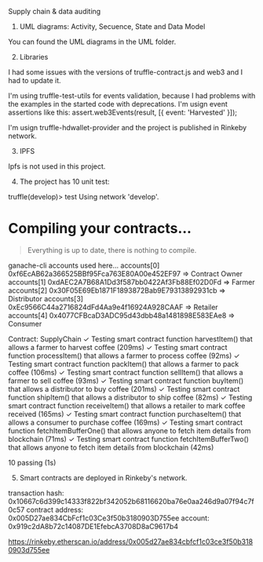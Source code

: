 Supply chain & data auditing

1. UML diagrams: Activity, Secuence, State and  Data Model

You can found the UML diagrams in the UML folder.


2. Libraries

I had some issues with the versions of truffle-contract.js and web3 and I had to update it.

I'm using truffle-test-utils for events validation, because I had problems with the examples in the started code with deprecations. I'm usign event assertions like this:
assert.web3Events(result, [{ event: 'Harvested' }]);

I'm usign truffle-hdwallet-provider and the project is published in Rinkeby network.


3. IPFS

Ipfs is not used in this project.

4. The project has 10 unit test:

truffle(develop)> test
Using network 'develop'.


Compiling your contracts...
===========================
> Everything is up to date, there is nothing to compile.

ganache-cli accounts used here...
accounts[0]  0xf6EcAB62a366525BBf95Fca763E80A00e452EF97 => Contract Owner
accounts[1]  0xdAEC2A7B68A1Dd3f587bb0422Af3Fb88Ef02D0Fd => Farmer
accounts[2]  0x30F05E69Eb1871F1893872Bab9E79313892931cb => Distributor
accounts[3]  0xEc9566C44a2716824dFd4Aa9e4f16924A928CAAF => Retailer
accounts[4]  0x4077CFBcaD3ADC95d43dbb48a1481898E583EAe8 => Consumer


  Contract: SupplyChain
    ✓ Testing smart contract function harvestItem() that allows a farmer to harvest coffee (209ms)
    ✓ Testing smart contract function processItem() that allows a farmer to process coffee (92ms)
    ✓ Testing smart contract function packItem() that allows a farmer to pack coffee (106ms)
    ✓ Testing smart contract function sellItem() that allows a farmer to sell coffee (93ms)
    ✓ Testing smart contract function buyItem() that allows a distributor to buy coffee (201ms)
    ✓ Testing smart contract function shipItem() that allows a distributor to ship coffee (82ms)
    ✓ Testing smart contract function receiveItem() that allows a retailer to mark coffee received (165ms)
    ✓ Testing smart contract function purchaseItem() that allows a consumer to purchase coffee (169ms)
    ✓ Testing smart contract function fetchItemBufferOne() that allows anyone to fetch item details from blockchain (71ms)
    ✓ Testing smart contract function fetchItemBufferTwo() that allows anyone to fetch item details from blockchain (42ms)


  10 passing (1s)


5. Smart contracts are deployed in Rinkeby's network.

transaction hash:    0x10667c6d399c14333f822bf342052b68116620ba76e0aa246d9a07f94c7f0c57
contract address:    0x005D27ae834CbFcf1c03Ce3f50b3180903D755ee
account:             0x919c2dA8b72c14087DE1EfebcA3708D8aC9617b4

https://rinkeby.etherscan.io/address/0x005d27ae834cbfcf1c03ce3f50b3180903d755ee
